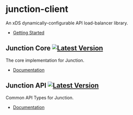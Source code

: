 # junction-client

An xDS dynamically-configurable API load-balancer library.

* [Getting Started](https://docs.junctionlabs.io/getting-started/rust)

## Junction Core [![Latest Version](https://img.shields.io/crates/v/junction-core.svg)](https://crates.io/crates/junction-core)

The core implementation for Junction.

* [Documentation](https://docs.rs/junction-core)

## Junction API [![Latest Version](https://img.shields.io/crates/v/junction-api.svg)](https://crates.io/crates/junction-api)

Common API Types for Junction.

* [Documentation](https://docs.rs/junction-api)
